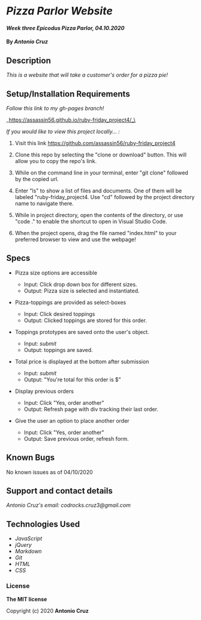 # _Pizza Parlor Website_

#### _Week three Epicodus Pizza Parlor, 04.10.2020_

#### By _**Antonio Cruz**_

## Description
_This is a website that will take a customer's order for a pizza pie!_

## Setup/Installation Requirements

_Follow this link to my gh-pages branch!_

_https://assassin56.github.io/ruby-friday_project4/_\

_If you would like to view this project locally... :_

1. Visit this link https://github.com/assassin56/ruby-friday_project4

2. Clone this repo by selecting the "clone or download" button. This will allow you to copy the repo's link.

3. While on the command line in your terminal, enter "git clone" followed by the copied url.

4. Enter "ls" to show a list of files and documents. One of them will be labeled "ruby-friday_project4. Use "cd" followed by the project directory name to navigate there. 

5. While in project directory, open the contents of the directory, or use "code ." to enable the shortcut to open in Visual Studio Code. 

6. When the project opens, drag the file named "index.html" to your preferred browser to view and use the webpage!

## Specs

* Pizza size options are accessible
  * Input: Click drop down box for different sizes.
  * Output: Pizza size is selected and instantiated.

* Pizza-toppings are provided as select-boxes
  * Input: Click desired toppings
  * Output: Clicked toppings are stored for this order.

* Toppings prototypes are saved onto the user's object.
  * Input: _submit_
  * Output: toppings are saved.

* Total price is displayed at the bottom after submission
  * Input: _submit_
  * Output: "You're total for this order is $"

* Display previous orders
  * Input: Click "Yes, order another"
  * Output: Refresh page with div tracking their last order.

* Give the user an option to place another order
  * Input: Click "Yes, order another"
  * Output: Save previous order, refresh form.


## Known Bugs

No known issues as of 04/10/2020

## Support and contact details

_Antonio Cruz's email:_
_codrocks.cruz3@gmail.com_

## Technologies Used

* _JavaScript_
* _jQuery_
* _Markdown_
* _Git_
* _HTML_
* _CSS_ 

### License

**The MIT license**

Copyright (c) 2020 **Antonio Cruz**